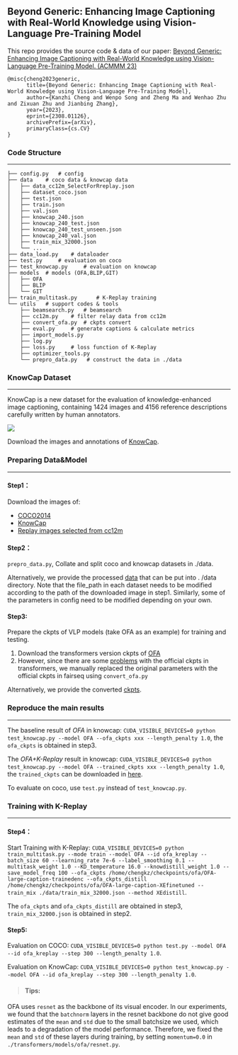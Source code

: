 ## Beyond Generic: Enhancing Image Captioning with Real-World Knowledge using Vision-Language Pre-Training Model
This repo provides the source code & data of our paper: [Beyond Generic: Enhancing Image Captioning with Real-World Knowledge using Vision-Language Pre-Training Model. (ACMMM 23)](https://arxiv.org/abs/2308.01126)
```
@misc{cheng2023generic,
      title={Beyond Generic: Enhancing Image Captioning with Real-World Knowledge using Vision-Language Pre-Training Model}, 
      author={Kanzhi Cheng and Wenpo Song and Zheng Ma and Wenhao Zhu and Zixuan Zhu and Jianbing Zhang},
      year={2023},
      eprint={2308.01126},
      archivePrefix={arXiv},
      primaryClass={cs.CV}
}
```
### Code Structure
***
````
├── config.py	# config
├── data	# coco data & knowcap data
│   ├── data_cc12m_SelectForRreplay.json
│   ├── dataset_coco.json
│   ├── test.json
│   ├── train.json
│   ├── val.json
│   ├── knowcap_240.json
│   ├── knowcap_240_test.json
│   ├── knowcap_240_test_unseen.json
│   ├── knowcap_240_val.json
│   ├── train_mix_32000.json
│   └── ...
├── data_load.py	# dataloader
├── test.py	    # evaluation on coco
├── test_knowcap.py	    # evaluation on knowcap
├── models	# models (OFA,BLIP,GIT)
│   ├── OFA
│   ├── BLIP
│   └── GIT
├── train_multitask.py      # K-Replay training
└── utils	# support codes & tools
    ├── beamsearch.py	# beamsearch
    ├── cc12m.py	# filter relay data from cc12m
    ├── convert_ofa.py	# ckpts convert
    ├── eval.py		# generate captions & calculate metrics
    ├── import_models.py
    ├── log.py
    ├── loss.py		# loss function of K-Replay
    ├── optimizer_tools.py
    └── prepro_data.py   # construct the data in ./data
````
### KnowCap Dataset
***
KnowCap is a new dataset for the evaluation of knowledge-enhanced image captioning, containing 1424 images and 4156 reference descriptions
carefully written by human annotators.

![](https://beyondgeneric.s3.amazonaws.com/knowcap.png)

Download the images and annotations of [KnowCap](https://beyondgeneric.s3.amazonaws.com/KnowCap.zip).
### Preparing Data&Model
***
#### Step1：
Download the images of:
 * [COCO2014](https://github.com/ruotianluo/ImageCaptioning.pytorch/blob/master/data/README.md)
 * [KnowCap](https://beyondgeneric.s3.amazonaws.com/KnowCap.zip)
 * [Replay images selected from cc12m](https://beyondgeneric.s3.amazonaws.com/cc12m_replay.zip)
#### Step2：
`prepro_data.py`, Collate and split coco and knowcap datasets in ./data.

Alternatively, we provide the processed [data](https://beyondgeneric.s3.amazonaws.com/data.zip) that can be put into . /data directory. Note that the file_path in each dataset needs to be modified according to the path of the downloaded image in step1. Similarly, some of the parameters in config need to be modified depending on your own.

#### Step3:
Prepare the ckpts of VLP models (take OFA as an example) for training and testing.
1. Download the transformers version ckpts of [OFA](https://huggingface.co/OFA-Sys/ofa-large)
2. However, since there are some [problems](https://github.com/OFA-Sys/OFA/issues/296) with the official ckpts in transformers, we manually replaced the original parameters with the official ckpts in fairseq using `convert_ofa.py`

Alternatively, we provide the converted [ckpts](https://beyondgeneric.s3.amazonaws.com/OFA-large-caption-XEfinetuned.zip).
### Reproduce the main results
***
The baseline result of *OFA* in knowcap: `CUDA_VISIBLE_DEVICES=0 python test_knowcap.py --model OFA --ofa_ckpts xxx --length_penalty 1.0`, the `ofa_ckpts` is obtained in step3.

The *OFA+K-Replay* result in knowcap: `CUDA_VISIBLE_DEVICES=0 python test_knowcap.py --model OFA --trained_ckpts xxx --length_penalty 1.0`, the `trained_ckpts` can be downloaded in [here](https://beyondgeneric.s3.amazonaws.com/model_ofa_kreplay.pt).

To evaluate on coco, use `test.py` instead of `test_knowcap.py`.
### Training with K-Replay
***
#### Step4：
Start Training with K-Replay:
`CUDA_VISIBLE_DEVICES=0 python train_multitask.py --mode train --model OFA --id ofa_kreplay --batch_size 60 --learning_rate 7e-6 --label_smoothing 0.1 --multitask_weight 1.0 --KD_temperature 16.0 --knowdistill_weight 1.0 --save_model_freq 100 --ofa_ckpts /home/chengkz/checkpoints/ofa/OFA-large-caption-trainedenc --ofa_ckpts_distill /home/chengkz/checkpoints/ofa/OFA-large-caption-XEfinetuned --train_mix ./data/train_mix_32000.json --method XEdistill`.

The `ofa_ckpts` and `ofa_ckpts_distill` are obtained in step3, `train_mix_32000.json` is obtained in step2.
#### Step5:
Evaluation on COCO:
`CUDA_VISIBLE_DEVICES=0 python test.py --model OFA --id ofa_kreplay --step 300 --length_penalty 1.0`.

Evaluation on KnowCap: `CUDA_VISIBLE_DEVICES=0 python test_knowcap.py --model OFA --id ofa_kreplay --step 300 --length_penalty 1.0`.
> #### Tips:
OFA uses `resnet` as the backbone of its visual encoder. In our experiments, we found that the `batchnorm` layers in the resnet backbone do not give good estimates of the `mean` and `std` due to the small batchsize we used, which leads to a degradation of the model performance. Therefore, we fixed the `mean` and `std` of these layers during training, by setting `momentum=0.0` in `./transformers/models/ofa/resnet.py`.
